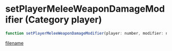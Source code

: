 # setPlayerMeleeWeaponDamageModifier (Category player)

```js
function setPlayerMeleeWeaponDamageModifier(player: number, modifier: number): void
```

[filename](setPlayerMeleeWeaponDamageModifier_m.md ':include')